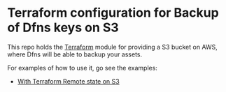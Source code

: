 # Terraform configuration for Backup of Dfns keys on S3

This repo holds the [Terraform](https://www.terraform.io/) module for providing a S3 bucket on AWS, where Dfns will be able to backup your assets.

For examples of how to use it, go see the examples:
- [With Terraform Remote state on S3](./examples/with-s3-remote-state/)